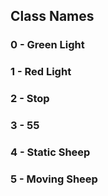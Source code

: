 ## Class Names
### 0 - Green Light
### 1 - Red Light
### 2 - Stop
### 3 - 55
### 4 - Static Sheep
### 5 - Moving Sheep
